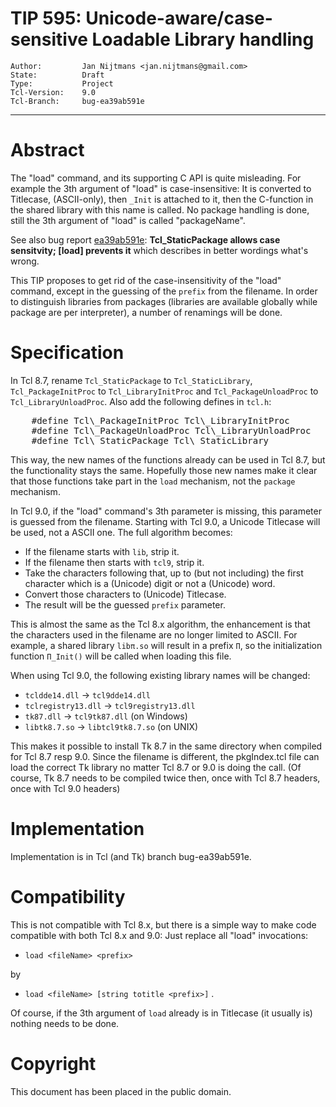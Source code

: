 # TIP 595: Unicode-aware/case-sensitive Loadable Library handling
	Author:         Jan Nijtmans <jan.nijtmans@gmail.com>
	State:          Draft
	Type:           Project
	Tcl-Version:    9.0
	Tcl-Branch:     bug-ea39ab591e
-----
# Abstract

The "load" command, and its supporting C API is quite misleading. For example
the 3th argument of "load" is case-insensitive: It is converted to Titlecase,
(ASCII-only), then `_Init` is attached to it, then the C-function in the
shared library with this name is called. No package handling is done,
still the 3th argument of "load" is called "packageName".

See also bug report [ea39ab591e](https://core.tcl-lang.org/tcl/info/ea39ab591e):
<b>Tcl_StaticPackage allows case sensitvity; [load] prevents it</b> which
describes in better wordings what's wrong.

This TIP proposes to get rid of the case-insensitivity of the "load"
command, except in the guessing of the `prefix` from the filename.
In order to distinguish libraries from packages (libraries are
available globally while package are per interpreter), a number
of renamings will be done.

# Specification

In Tcl 8.7, rename `Tcl_StaticPackage` to `Tcl_StaticLibrary`,
`Tcl_PackageInitProc` to `Tcl_LibraryInitProc` and `Tcl_PackageUnloadProc`
to `Tcl_LibraryUnloadProc`. Also add the following defines in `tcl.h`:
<pre>
    #define Tcl\_PackageInitProc Tcl\_LibraryInitProc
    #define Tcl\_PackageUnloadProc Tcl\_LibraryUnloadProc
    #define Tcl\_StaticPackage Tcl\_StaticLibrary
</pre>
This way, the new names of the functions already can be used
in Tcl 8.7, but the functionality stays the same. Hopefully
those new names make it clear that those functions take
part in the `load` mechanism, not the `package` mechanism.

In Tcl 9.0, if the "load" command's 3th parameter is missing,
this parameter is guessed from the filename. Starting with
Tcl 9.0, a Unicode Titlecase will be used, not a ASCII one.
The full algorithm becomes:

  * If the filename starts with `lib`, strip it.
  * If the filename then starts with `tcl9`, strip it.
  * Take the characters following that, up to (but not including) the
    first character which is a (Unicode) digit or not a (Unicode) word.
  * Convert those characters to (Unicode) Titlecase.
  * The result will be the guessed `prefix` parameter.

This is almost the same as the Tcl 8.x algorithm, the enhancement is that
the characters used in the filename are no longer limited to ASCII. For
example, a shared library `libπ.so` will result in a prefix `Π`, so the
initialization function `Π_Init()` will be called when loading this file.

When using Tcl 9.0, the following existing library names will be changed:

  * `tcldde14.dll` -> `tcl9dde14.dll`
  * `tclregistry13.dll` -> `tcl9registry13.dll`
  * `tk87.dll` -> `tcl9tk87.dll` (on Windows)
  * `libtk8.7.so` -> `libtcl9tk8.7.so` (on UNIX)

This makes it possible to install Tk 8.7 in the same
directory when compiled for Tcl 8.7 resp 9.0. Since
the filename is different, the pkgIndex.tcl file can
load the correct Tk library no matter Tcl 8.7 or 9.0
is doing the call. (Of course, Tk 8.7 needs to be
compiled twice then, once with Tcl 8.7 headers, once
with Tcl 9.0 headers)

# Implementation

Implementation is in Tcl (and Tk) branch bug-ea39ab591e.

# Compatibility

This is not compatible with Tcl 8.x, but there is a simple way to
make code compatible with both Tcl 8.x and 9.0: Just replace
all "load" invocations:

  * `load <fileName> <prefix>`

by

  * `load <fileName> [string totitle <prefix>]`
.

Of course, if the 3th argument of `load` already is in Titlecase
(it usually is) nothing needs to be done.

# Copyright

This document has been placed in the public domain.

